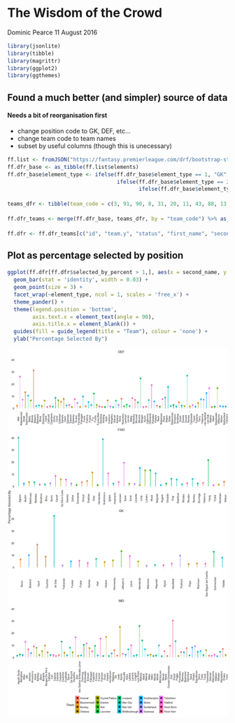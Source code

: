 The Wisdom of the Crowd
================
Dominic Pearce
11 August 2016

``` r
library(jsonlite)
library(tibble)
library(magrittr)
library(ggplot2)
library(ggthemes)
```

Found a much better (and simpler) source of data
------------------------------------------------

#### Needs a bit of reorganisation first

-   change position code to GK, DEF, etc...
-   change team code to team names
-   subset by useful columns (though this is unecessary)

``` r
ff.list <- fromJSON("https://fantasy.premierleague.com/drf/bootstrap-static")
ff.dfr_base <- as_tibble(ff.list$elements)
ff.dfr_base$element_type <- ifelse(ff.dfr_base$element_type == 1, "GK", 
                                   ifelse(ff.dfr_base$element_type == 2, "DEF", 
                                          ifelse(ff.dfr_base$element_type == 3, "MID", "FWD")))

teams_dfr <- tibble(team_code = c(3, 91, 90, 8, 31, 20, 11, 43, 88, 13, 14, 110, 1, 25, 56, 80, 21, 6, 57, 35), team = c("Arsenal", "Bournemouth", "Burnley", "Chelsea", "Crystal Palace", "Southampton", "Everton", "Man City", "Hull", "Leicester", "Liverpool", "Stoke", "Man Utd", "Middlesbrough", "Sunderland", "Swansea", "West Ham", "Tottenham", "Watford", "West Brom"))

ff.dfr_teams <- merge(ff.dfr_base, teams_dfr, by = "team_code") %>% as_tibble()

ff.dfr <- ff.dfr_teams[c("id", "team.y", "status", "first_name", "second_name", "now_cost", "value_form", "value_season", "selected_by_percent", "form", "total_points", "points_per_game", "minutes", "goals_scored", "assists", "clean_sheets", "goals_conceded", "own_goals", "penalties_saved", "penalties_missed", "yellow_cards", "red_cards", "saves", "bonus", "bps", "influence", "creativity", "threat", "element_type")]
```

Plot as percentage selected by position
---------------------------------------

``` r
ggplot(ff.dfr[ff.dfr$selected_by_percent > 1,], aes(x = second_name, y = as.numeric(selected_by_percent), fill = team.y, colour = team.y)) +
  geom_bar(stat = 'identity', width = 0.03) + 
  geom_point(size = 3) + 
  facet_wrap(~element_type, ncol = 1, scales = 'free_x') +
  theme_pander() +
  theme(legend.position = 'bottom', 
        axis.text.x = element_text(angle = 90),
        axis.title.x = element_blank()) +
  guides(fill = guide_legend(title = "Team"), colour = 'none') +
  ylab("Percentage Selected By")
```

![](by-percentage_files/figure-markdown_github/unnamed-chunk-3-1.png)
